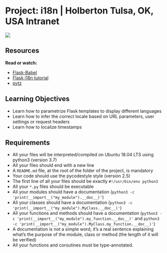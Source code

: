 # Project: i18n | Holberton Tulsa, OK, USA Intranet



![](https://s3.eu-west-3.amazonaws.com/hbtn.intranet/uploads/medias/2020/1/91e1c50322b2428428f9.jpeg?X-Amz-Algorithm=AWS4-HMAC-SHA256&X-Amz-Credential=AKIA4MYA5JM5DUTZGMZG%2F20230607%2Feu-west-3%2Fs3%2Faws4_request&X-Amz-Date=20230607T175849Z&X-Amz-Expires=86400&X-Amz-SignedHeaders=host&X-Amz-Signature=86294666197536c273e96f7832198bddfaf93ee93f352aa9b6cf003d96cdbf10)


Resources
---------


**Read or watch:**


* [Flask-Babel](/rltoken/-a--VF9eFqe4WmUDbBRRLw "Flask-Babel")
* [Flask i18n tutorial](https://blog.miguelgrinberg.com/post/the-flask-mega-tutorial-part-xiii-i18n-and-l10n "Flask i18n tutorial")
* [pytz](https://pytz.sourceforge.net/ "pytz")


Learning Objectives
-------------------


* Learn how to parametrize Flask templates to display different languages
* Learn how to infer the correct locale based on URL parameters, user settings or request headers
* Learn how to localize timestamps


Requirements
------------


* All your files will be interpreted/compiled on Ubuntu 18.04 LTS using python3 (version 3.7)
* All your files should end with a new line
* A `README.md` file, at the root of the folder of the project, is mandatory
* Your code should use the pycodestyle style (version 2.5)
* The first line of all your files should be exactly `#!/usr/bin/env python3`
* All your `*.py` files should be executable
* All your modules should have a documentation (`python3 -c 'print(__import__("my_module").__doc__)'`)
* All your classes should have a documentation (`python3 -c 'print(__import__("my_module").MyClass.__doc__)'`)
* All your functions and methods should have a documentation (`python3 -c 'print(__import__("my_module").my_function.__doc__)'` and `python3 -c 'print(__import__("my_module").MyClass.my_function.__doc__)'`)
* A documentation is not a simple word, it’s a real sentence explaining what’s the purpose of the module, class or method (the length of it will be verified)
* All your functions and coroutines must be type-annotated.




